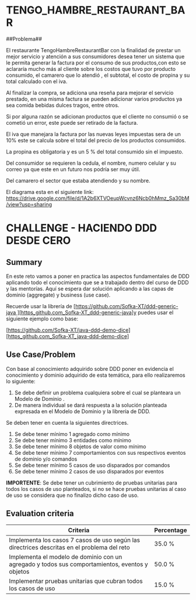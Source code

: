 # TENGO_HAMBRE_RESTAURANT_BAR

##Problema##

El restaurante TengoHambreRestaurantBar con la finalidad de prestar un mejor servicio y atención a sus consumidores desea tener un sistema que le permita generar la factura por el consumo de sus productos,con esto se aclararía mucho más al cliente sobre los costos que tuvo por producto consumido, el camarero que lo atendió , el subtotal, el costo de propina y su total calculado con el iva.

Al finalizar la compra, se adiciona una reseña para mejorar el servicio prestado, en una misma factura se pueden adicionar varios productos ya sea comida bebidas dulces tragos, entre otros.

Si por alguna razón se adicionan productos que el cliente no consumió o se cometió un error, este puede ser retirado de la factura.

El iva que manejara la factura por las nuevas leyes impuestas sera de un 10% este se calcula sobre el total del precio de los productos consumidos.

La propina es obligatoria y es un 5 % del total consumido sin el impuesto.

Del consumidor se requieren la cedula, el nombre, numero celular y su correo ya que este en un futuro nos podría ser muy útil.

Del camarero el sector que estaba atendiendo y su nombre.

El diagrama esta en el siguiente link: https://drive.google.com/file/d/1A2b6XTVOeupWcvnz6Ncb0hMmz_Sa30bM/view?usp=sharing



# CHALLENGE - HACIENDO DDD DESDE CERO #

## Summary ##

En este reto vamos a poner en practica las aspectos fundamentales de DDD aplicando todo el conocimiento que se a trabajado dentro del curso de DDD y las mentorías. Aquí se espera dar solución aplicando a las capas de dominio (aggregate) y business (use case).

  


Recuerde usar la librería de [https://github.com/Sofka-XT/ddd-generic-java ][https_github.com_Sofka-XT_ddd-generic-java]y puedes usar el siguiente ejemplo como base:

[https://github.com/Sofka-XT/java-ddd-demo-dice][https_github.com_Sofka-XT_java-ddd-demo-dice]

## Use Case/Problem ##

Con base al conocimiento adquirido sobre DDD poner en evidencia el conocimiento y dominio adquirido de esta temática, para ello realizaremos lo siguiente:

1.  Se debe definir un problema cualquiera sobre el cual se planteara un Modelo de Dominio .
2.  De manera individual se dará respuesta a la solución planteada expresada en el Modelo de Dominio y la librería de DDD.

  


Se deben tener en cuenta la siguientes directrices.

1.  Se debe tener mínimo 1 agregado como mínimo
2.  Se debe tener mínimo 3 entidades como mínimo
3.  Se debe tener mínimo 8 objetos de valor como mínimo
4.  Se debe tener mínimo 7 comportamientos con sus respectivos eventos de dominio y/o comandos
5.  Se debe tener mínimo 5 casos de uso disparados por comandos
6.  Se debe tener mínimo 2 casos de uso disparados por eventos

  


  


**IMPORTENTE**\: Se debe tener un cubrimiento de pruebas unitarias para todos los casos de uso planteados, si no se hace pruebas unitarias al caso de uso se considera que no finalizo dicho caso de uso.

## Evaluation criteria ##

| Criteria                                                                                       | Percentage |
| ---------------------------------------------------------------------------------------------- | ---------- |
| Implementa los casos 7 casos de uso según las directrices descritas en el problema del reto    | 35.0 %     |
| Implementa el modelo de dominio con un agregado y todos sus comportamientos, eventos y objetos | 50.0 %     |
| Implementar pruebas unitarias que cubran todos los casos de uso                                | 15.0 %     |


[https_github.com_Sofka-XT_ddd-generic-java]: https://github.com/Sofka-XT/ddd-generic-java
[https_github.com_Sofka-XT_java-ddd-demo-dice]: https://github.com/Sofka-XT/java-ddd-demo-dice